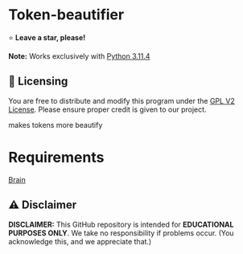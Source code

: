 # Token-beautifier
⭐ **Leave a star, please!**

**Note:** Works exclusively with [Python 3.11.4](https://www.python.org/ftp/python/3.11.4/python-3.11.4-amd64.exe)

## 📝 Licensing
You are free to distribute and modify this program under the [GPL V2 License](https://www.gnu.org/licenses/old-licenses/gpl-2.0.txt). Please ensure proper credit is given to our project.

makes tokens more beautify

# Requirements
[Brain](https://www.cancer.gov/publications/dictionaries/cancer-terms/def/brain)

## ⚠️ Disclaimer
**DISCLAIMER:** This GitHub repository is intended for **EDUCATIONAL PURPOSES ONLY**. We take no responsibility if problems occur. (You acknowledge this, and we appreciate that.)
